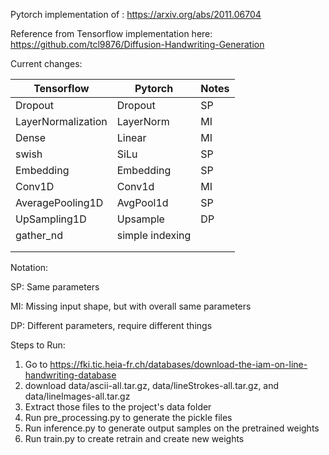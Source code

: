 Pytorch implementation of : https://arxiv.org/abs/2011.06704

Reference from Tensorflow implementation here: https://github.com/tcl9876/Diffusion-Handwriting-Generation

Current changes:

| Tensorflow         | Pytorch         | Notes |
|--------------------|-----------------|-------|
| Dropout            | Dropout         | SP    |
| LayerNormalization | LayerNorm       | MI    |
| Dense              | Linear          | MI    |
| swish              | SiLu            | SP    |
| Embedding          | Embedding       | SP    |
| Conv1D             | Conv1d          | MI    |
| AveragePooling1D   | AvgPool1d       | SP    |
| UpSampling1D       | Upsample        | DP    |
| gather_nd          | simple indexing ||
|                    |                 ||
|                    |                 ||


Notation:

SP: Same parameters

MI: Missing input shape, but with overall same parameters

DP: Different parameters, require different things


Steps to Run:
1. Go to https://fki.tic.heia-fr.ch/databases/download-the-iam-on-line-handwriting-database
2. download data/ascii-all.tar.gz, data/lineStrokes-all.tar.gz, and data/lineImages-all.tar.gz
3. Extract those files to the project's data folder
4. Run pre_processing.py to generate the pickle files
5. Run inference.py to generate output samples on the pretrained weights
6. Run train.py to create retrain and create new weights